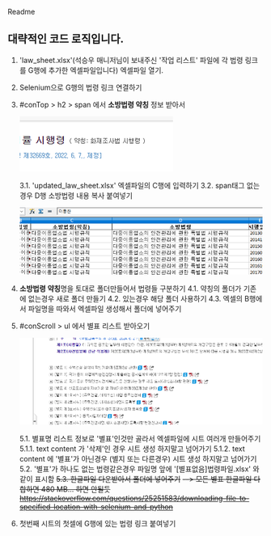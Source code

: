 Readme
## 대략적인 코드 로직입니다.

1. 'law_sheet.xlsx'(석승우 매니저님이 보내주신 '작업 리스트' 파일에 각 법령 링크를 G행에 추가한 엑셀파일입니다) 엑셀파일 열기.
2. Selenium으로 G행의 법령 링크 연결하기
3. #conTop > h2 > span 에서 **소방법령 약칭** 정보 받아서

   ![1](./public/1.png)

 	3.1. 'updated_law_sheet.xlsx' 엑셀파일의 C행에 입력하기
	3.2. span태그 없는경우 D행 소방법령 내용 복사 붙여넣기

    ![2](./public/2.png)

4. **소방법령 약칭**명을 토대로 폴더만들어서 법령들 구분하기
   	4.1. 약칭의 폴더가 기존에 없는경우 새로 폴더 만들기
	4.2. 있는경우 해당 폴더 사용하기 
	4.3. 엑셀의 B행에서 파일명을 따와서 엑셀파일 생성해서 폴더에 넣어주기
5. #conScroll > ul 에서 별표 리스트 받아오기

    ![3](./public/3.png)

 	5.1. 별표명 리스트 정보로 '별표'인것만 골라서 엑셀파일에 시트 여러개 만들어주기
	        5.1.1. text content 가 '삭제'인 경우 시트 생성 하지말고 넘어가기
	        5.1.2. text content 에 '별표'가 아닌경우 (별지 또는 다른경우) 시트 생성 하지말고 넘어가기
    	5.2. '별표'가 하나도 없는 법령같은경우 파일명 앞에 '[별표없음]법령파일.xlsx' 와같이 표시함
	~~5.3. 한글파일 다운받아서 폴더에 넣어주기~~
        ~~--> 모든 별표 한글파일 다합하면 480 MB... 하면 안될듯~~
        ~~https://stackoverflow.com/questions/25251583/downloading-file-to-specified-location-with-selenium-and-python~~
6. 첫번째 시트의 첫셀에 G행에 있는 법령 링크 붙여넣기
